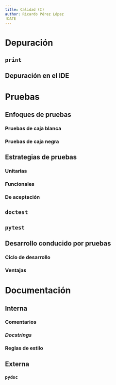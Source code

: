 ```yaml
---
title: Calidad (I)
author: Ricardo Pérez López
!DATE
---
```


# Depuración

## `print`

## Depuración en el IDE

# Pruebas

## Enfoques de pruebas

### Pruebas de caja blanca

### Pruebas de caja negra

## Estrategias de pruebas

### Unitarias

### Funcionales

### De aceptación

## `doctest`

## `pytest`

## Desarrollo conducido por pruebas

### Ciclo de desarrollo

### Ventajas

# Documentación

## Interna

### Comentarios

### *Docstrings*

### Reglas de estilo

## Externa

### `pydoc`

